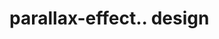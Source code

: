 # parallax-effect.. design                                                                                                                                                                                                                            
                                     

